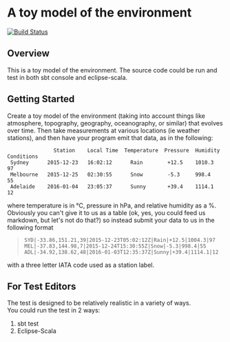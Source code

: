      
# **A toy model of the environment**
[![Build Status](https://travis-ci.org/cubean/environment-toy-model.svg?branch=master)](https://travis-ci.org/cubean/environment-toy-model)

## **Overview**

This is a toy model of the environment.
The source code could be run and test in both sbt console and eclipse-scala.

## **Getting Started**

Create a toy model of the environment (taking into account things like atmosphere, topography,
geography, oceanography, or similar) that evolves over time. Then take measurements at various
locations (ie weather stations), and then have your program emit that data, as in the following:

                   Station    Local Time  Temperature  Pressure  Humidity  Conditions 
     Sydney      2015-12-23   16:02:12      Rain        +12.5    1010.3    97 
     Melbourne   2015-12-25   02:30:55      Snow        -5.3     998.4     55 
     Adelaide    2016-01-04   23:05:37      Sunny       +39.4    1114.1    12 
     
where temperature is in °C, pressure in hPa, and relative humidity as a %. Obviously you can't give
it to us as a table (ok, yes, you could feed us markdown, but let's not do that?) so instead submit
your data to us in the following format

>     SYD|-33.86,151.21,39|2015-12-23T05:02:12Z|Rain|+12.5|1004.3|97
>     MEL|-37.83,144.98,7|2015-12-24T15:30:55Z|Snow|-5.3|998.4|55
>     ADL|-34.92,138.62,48|2016-01-03T12:35:37Z|Sunny|+39.4|1114.1|12

with a three letter IATA code used as a station label.


## **For Test Editors**

The test is designed to be relatively realistic in a variety of ways.  
You could run the test in 2 ways:

 1. sbt test
 2. Eclipse-Scala

